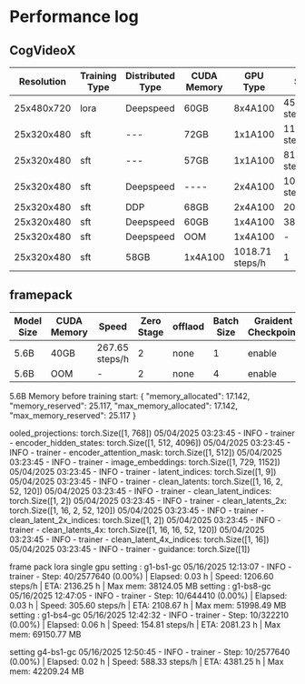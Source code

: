 # Performance log
## CogVideoX
| Resolution   |Training Type|Distributed Type| CUDA Memory | GPU Type | Speed |BS/GPU|Precompute latent|Graident Checkpointing
| -------      |--- |---| ----        | ---      |------ |---|---|---|
| 25x480x720   |lora|Deepspeed| 60GB        | 8x4A100  |456.01 steps/h|1|yes|no|
| 25x320x480   |sft |---| 72GB        | 1x1A100  |1132.51 steps/h|1|no|no|
| 25x320x480   |sft |---| 57GB        | 1x1A100  |814.48 steps/h|2|yes|yes|
| 25x320x480   |sft |Deepspeed| ----        | 2x4A100  |101 steps/h|2|yes|no|
| 25x320x480   |sft |DDP |   68GB    | 2x4A100  |202steps/h| 1 | yes | yes|
| 25x320x480   |sft |Deepspeed| 60GB        | 1x4A100  |382 step/h |4|yes| yes|
| 25x320x480   |sft |Deepspeed| OOM         | 1x4A100  |- |2|yes| no|
| 25x320x480   |sft | 58GB        | 1x4A100  | 1018.71 steps/h| 1 | yes | no|

## framepack
|Model Size| CUDA Memory| Speed| Zero Stage|offlaod|Batch Size|Graident Checkpoint|
|---|---|---|---|---|---|---|
|5.6B|40GB|267.65 steps/h|2|none|1|enable|
|5.6B|OOM|-|2|none|4|enable|

5.6B Memory before training start: {
    "memory_allocated": 17.142,
    "memory_reserved": 25.117,
    "max_memory_allocated": 17.142,
    "max_memory_reserved": 25.117
}

ooled_projections: torch.Size([1, 768])
05/04/2025 03:23:45 - INFO - trainer - encoder_hidden_states: torch.Size([1, 512, 4096])
05/04/2025 03:23:45 - INFO - trainer - encoder_attention_mask: torch.Size([1, 512])
05/04/2025 03:23:45 - INFO - trainer - image_embeddings: torch.Size([1, 729, 1152])
05/04/2025 03:23:45 - INFO - trainer - latent_indices: torch.Size([1, 9])
05/04/2025 03:23:45 - INFO - trainer - clean_latents: torch.Size([1, 16, 2, 52, 120])
05/04/2025 03:23:45 - INFO - trainer - clean_latent_indices: torch.Size([1, 2])
05/04/2025 03:23:45 - INFO - trainer - clean_latents_2x: torch.Size([1, 16, 2, 52, 120])
05/04/2025 03:23:45 - INFO - trainer - clean_latent_2x_indices: torch.Size([1, 2])
05/04/2025 03:23:45 - INFO - trainer - clean_latents_4x: torch.Size([1, 16, 16, 52, 120])
05/04/2025 03:23:45 - INFO - trainer - clean_latent_4x_indices: torch.Size([1, 16])
05/04/2025 03:23:45 - INFO - trainer - guidance: torch.Size([1])

frame pack lora
single gpu
setting : g1-bs1-gc
05/16/2025 12:13:07 - INFO - trainer - Step: 40/2577640 (0.00%) | Elapsed: 0.03 h          | Speed: 1206.60 steps/h   | ETA: 2136.25 h           | Max mem: 38124.05 MB 
setting : g1-bs8-gc
05/16/2025 12:47:05 - INFO - trainer - Step: 10/644410 (0.00%)  | Elapsed: 0.03 h          | Speed: 305.60 steps/h    | ETA: 2108.67 h           | Max mem: 51998.49 MB 
setting : g1-bs4-gc
05/16/2025 12:42:32 - INFO - trainer - Step: 10/322210 (0.00%)  | Elapsed: 0.06 h          | Speed: 154.81 steps/h    | ETA: 2081.23 h           | Max mem: 69150.77 MB   

setting g4-bs1-gc
05/16/2025 12:50:45 - INFO - trainer - Step: 10/2577640 (0.00%) | Elapsed: 0.02 h          | Speed: 588.33 steps/h    | ETA: 4381.25 h           | Max mem: 42209.24 MB
